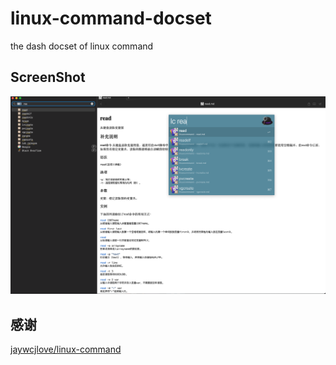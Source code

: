 # linux-command-docset
the dash docset of linux command

## ScreenShot
![screenshot](screenshot.png)

## 感谢 
[jaywcjlove/linux-command](https://github.com/jaywcjlove/linux-command)

